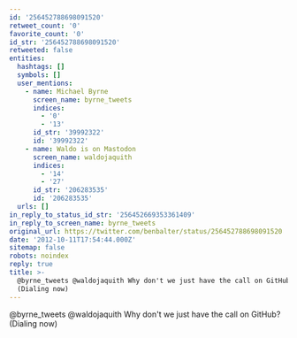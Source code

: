```yaml
---
id: '256452788698091520'
retweet_count: '0'
favorite_count: '0'
id_str: '256452788698091520'
retweeted: false
entities:
  hashtags: []
  symbols: []
  user_mentions:
    - name: Michael Byrne
      screen_name: byrne_tweets
      indices:
        - '0'
        - '13'
      id_str: '39992322'
      id: '39992322'
    - name: Waldo is on Mastodon
      screen_name: waldojaquith
      indices:
        - '14'
        - '27'
      id_str: '206283535'
      id: '206283535'
  urls: []
in_reply_to_status_id_str: '256452669353361409'
in_reply_to_screen_name: byrne_tweets
original_url: https://twitter.com/benbalter/status/256452788698091520
date: '2012-10-11T17:54:44.000Z'
sitemap: false
robots: noindex
reply: true
title: >-
  @byrne_tweets @waldojaquith Why don't we just have the call on GitHub?
  (Dialing now)
---
```


@byrne_tweets @waldojaquith Why don't we just have the call on GitHub? (Dialing now)